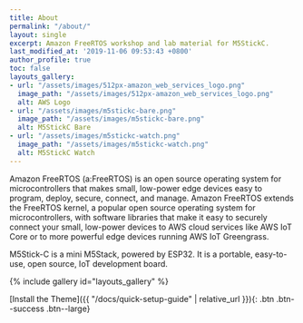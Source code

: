 ```yaml
---
title: About
permalink: "/about/"
layout: single
excerpt: Amazon FreeRTOS workshop and lab material for M5StickC.
last_modified_at: '2019-11-06 09:53:43 +0800'
author_profile: true
toc: false
layouts_gallery:
- url: "/assets/images/512px-amazon_web_services_logo.png"
  image_path: "/assets/images/512px-amazon_web_services_logo.png"
  alt: AWS Logo
- url: "/assets/images/m5stickc-bare.png"
  image_path: "/assets/images/m5stickc-bare.png"
  alt: M5StickC Bare
- url: "/assets/images/m5stickc-watch.png"
  image_path: "/assets/images/m5stickc-watch.png"
  alt: M5StickC Watch
---
```


Amazon FreeRTOS (a:FreeRTOS) is an open source operating system for microcontrollers that makes small, low-power edge devices easy to program, deploy, secure, connect, and manage. Amazon FreeRTOS extends the FreeRTOS kernel, a popular open source operating system for microcontrollers, with software libraries that make it easy to securely connect your small, low-power devices to AWS cloud services like AWS IoT Core or to more powerful edge devices running AWS IoT Greengrass.

M5Stick-C is a mini M5Stack, powered by ESP32. It is a portable, easy-to-use, open source, IoT development board.

{% include gallery id="layouts_gallery" %}

[Install the Theme]({{ "/docs/quick-setup-guide" | relative_url }}){: .btn .btn--success .btn--large}
